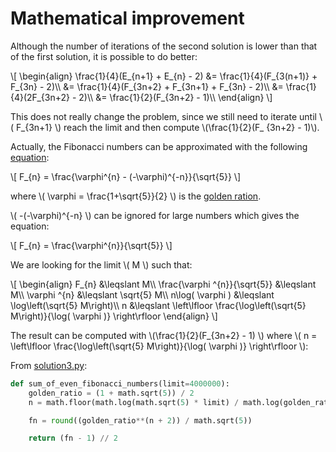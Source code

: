 # Mathematical improvement

Although the number of iterations of the second solution is lower than that of
the first solution, it is possible to do better:

\\[ \begin{align} \frac{1}{4}(E_{n+1} + E_{n} - 2) &= \frac{1}{4}(F_{3(n+1)} + F_{3n} - 2)\\\\ &= \frac{1}{4}(F_{3n+2} + F_{3n+1} + F_{3n} - 2)\\\\ &= \frac{1}{4}(2F_{3n+2} - 2)\\\\ &= \frac{1}{2}(F_{3n+2} - 1)\\\\ \end{align} \\]

This does not really change the problem, since we still need to iterate until
\\( F_{3n+1} \\) reach the limit and then compute \\(\frac{1}{2}(F_
{3n+2} - 1)\\).

Actually, the Fibonacci numbers can be approximated with the following
[equation](https://en.wikipedia.org/wiki/Fibonacci_number#Closed-form_expression):

\\[ F_{n} = \frac{\varphi^{n} - (-\varphi)^{-n}}{\sqrt{5}} \\]

where \\( \varphi = \frac{1+\sqrt{5}}{2} \\) is the
[golden ration](https://en.wikipedia.org/wiki/Golden_ratio).

\\( -(-\varphi)^{-n} \\) can be ignored for large numbers which gives the
equation:

\\[ F_{n} = \frac{\varphi^{n}}{\sqrt{5}} \\]

We are looking for the limit \\( M \\) such that:

\\[ \begin{align} F_{n} &\leqslant M\\\\ \frac{\varphi ^{n}}{\sqrt{5}} &\leqslant M\\\\ \varphi ^{n} &\leqslant \sqrt{5} M\\\\ n\log( \varphi ) &\leqslant \log\left(\sqrt{5} M\right)\\\\ n &\leqslant \left\lfloor \frac{\log\left(\sqrt{5} M\right)}{\log( \varphi )} \right\rfloor \end{align} \\]

The result can be computed with \\(\frac{1}{2}(F_{3n+2} - 1) \\) where \\( n =
\left\lfloor \frac{\log\left(\sqrt{5} M\right)}{\log( \varphi )} \right\rfloor
\\):

From [solution3.py](https://github.com/TurtleSmoke/Project-Euler/blob/main/problems/problem_0002/solution3.py):

```python
def sum_of_even_fibonacci_numbers(limit=4000000):
    golden_ratio = (1 + math.sqrt(5)) / 2
    n = math.floor(math.log(math.sqrt(5) * limit) / math.log(golden_ratio))

    fn = round((golden_ratio**(n + 2)) / math.sqrt(5))

    return (fn - 1) // 2
```
